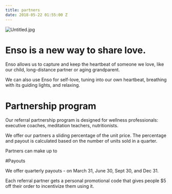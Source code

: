 ```yaml
---
title: partners
date: 2018-05-22 01:55:00 Z
---
```


![Untitled.jpg](/uploads/Untitled.jpg)

# Enso is a new way to share love.

Enso allows us to capture and keep the heartbeat of someone we love, like our child, long-distance partner or aging grandparent.

We can also use Enso for self-love, tuning into our own heartbeat, breathing with its guiding lights, and relaxing.

# Partnership program

Our referral partnership program is designed for wellness professionals: executive coaches, meditation teachers, nutritionists.

We offer our partners a sliding percentage of the unit price. The percentage and payout is calculated based on the number of units sold in a quarter.

Partners can make up to 

#Payouts 

We offer quarterly payouts - on March 31, June 30, Sept 30, and Dec 31.

Each referral partner gets a personal promotional code that gives people $5 off their order to incentivize them using it.